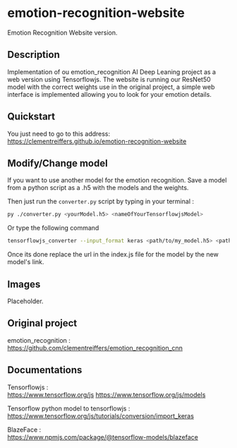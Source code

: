 # emotion-recognition-website

Emotion Recognition Website version.

## Description

Implementation of ou emotion_recognition AI Deep Leaning project as a web version using Tensorflowjs.
The website is running our ResNet50 model with the correct weights use in the original project, a simple web interface is implemented allowing you to look for your emotion details.

## Quickstart

You just need to go to this address:  
<https://clementreiffers.github.io/emotion-recognition-website>

## Modify/Change model

If you want to use another model for the emotion recognition. Save a model from a python script as a .h5 with the models and the weights.

Then just run the `converter.py` script by typing in your terminal :

```bash
py ./converter.py <yourModel.h5> <nameOfYourTensorflowjsModel> 
```

Or type the following command

```bash 
tensorflowjs_converter --input_format keras <path/to/my_model.h5> <path/to/tfjs_target_dir>
```

Once its done replace the url in the index.js file for the model by the new model's link.

## Images

Placeholder.

## Original project

emotion_recognition :  
<https://github.com/clementreiffers/emotion_recognition_cnn>

## Documentations

Tensorflowjs :  
<https://www.tensorflow.org/js>
<https://www.tensorflow.org/js/models>

Tensorflow python model to tensorflowjs :  
<https://www.tensorflow.org/js/tutorials/conversion/import_keras>

BlazeFace :  
<https://www.npmjs.com/package/@tensorflow-models/blazeface>
